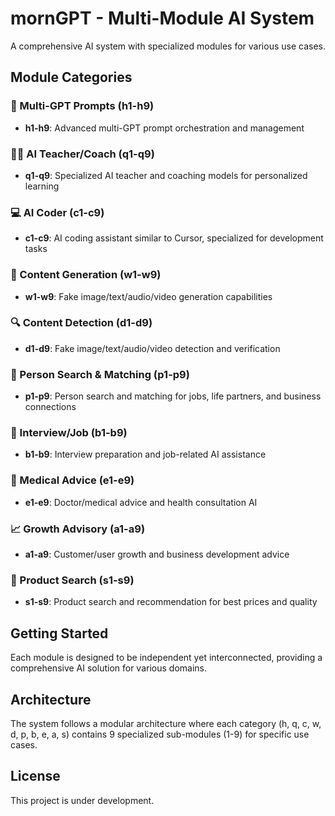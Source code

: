 # mornGPT - Multi-Module AI System

A comprehensive AI system with specialized modules for various use cases.

## Module Categories

### 🤖 Multi-GPT Prompts (h1-h9)
- **h1-h9**: Advanced multi-GPT prompt orchestration and management

### 👨‍🏫 AI Teacher/Coach (q1-q9)
- **q1-q9**: Specialized AI teacher and coaching models for personalized learning

### 💻 AI Coder (c1-c9)
- **c1-c9**: AI coding assistant similar to Cursor, specialized for development tasks

### 🎨 Content Generation (w1-w9)
- **w1-w9**: Fake image/text/audio/video generation capabilities

### 🔍 Content Detection (d1-d9)
- **d1-d9**: Fake image/text/audio/video detection and verification

### 👥 Person Search & Matching (p1-p9)
- **p1-p9**: Person search and matching for jobs, life partners, and business connections

### 💼 Interview/Job (b1-b9)
- **b1-b9**: Interview preparation and job-related AI assistance

### 🏥 Medical Advice (e1-e9)
- **e1-e9**: Doctor/medical advice and health consultation AI

### 📈 Growth Advisory (a1-a9)
- **a1-a9**: Customer/user growth and business development advice

### 🛒 Product Search (s1-s9)
- **s1-s9**: Product search and recommendation for best prices and quality

## Getting Started

Each module is designed to be independent yet interconnected, providing a comprehensive AI solution for various domains.

## Architecture

The system follows a modular architecture where each category (h, q, c, w, d, p, b, e, a, s) contains 9 specialized sub-modules (1-9) for specific use cases.

## License

This project is under development. 